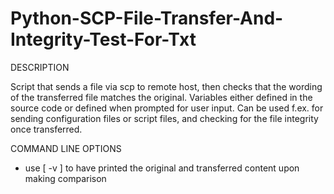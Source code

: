 # Python-SCP-File-Transfer-And-Integrity-Test-For-Txt

DESCRIPTION

Script that sends a file via scp to remote host, then checks that the wording of the transferred file matches the original.
Variables either defined in the source code or defined when prompted for user input. 
Can be used f.ex. for sending configuration files or script files, and checking for the file integrity once transferred.

COMMAND LINE OPTIONS
- use [ -v ] to have printed the original and transferred content upon making comparison  
